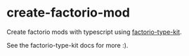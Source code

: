 # create-factorio-mod

Create factorio mods with typescript using [factorio-type-kit](https://github.com/cdaringe/factorio-type-kit).

See the factorio-type-kit docs for more :).
